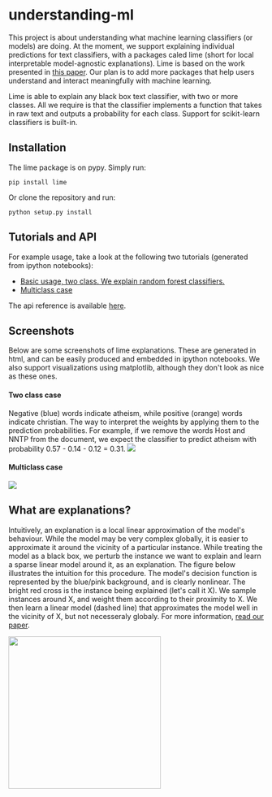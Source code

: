 # understanding-ml
This project is about understanding what machine learning classifiers (or models) are doing.
At the moment, we support explaining individual predictions for text classifiers, with a packages caled lime (short for local interpretable model-agnostic explanations).
Lime is based on the work presented in [this paper](http://arxiv.org/abs/1602.04938). Our plan is to add more packages that help users understand and interact meaningfully with machine learning.

Lime is able to explain any black box text classifier, with two or more classes. All we require is that the classifier implements a function that takes in raw text and outputs a probability for each class. Support for scikit-learn classifiers is built-in.
## Installation
The lime package is on pypy. Simply run:

    pip install lime
Or clone the repository and run:

    python setup.py install

## Tutorials and API
For example usage, take a look at the following two tutorials (generated from ipython notebooks):
- [Basic usage, two class. We explain random forest classifiers.](http://marcotcr.github.io/understanding-ml/tutorials/Lime%20-%20basic%20usage%2C%20two%20class%20case.html)
- [Multiclass case](http://marcotcr.github.io/understanding-ml/tutorials/Lime%20-%20multiclass.html)

The api reference is available [here](http://understanding-machine-learning.readthedocs.org/en/latest/index.html).
## Screenshots 
Below are some screenshots of lime explanations. These are generated in html, and can be easily produced and embedded in ipython notebooks. We also support visualizations using matplotlib, although they don't look as nice as these ones.
#### Two class case
Negative (blue) words indicate atheism, while positive (orange) words indicate christian. The way to interpret the weights by applying them to the prediction probabilities. For example, if we remove the words Host and NNTP from the document, we expect the classifier to predict atheism with probability 0.57 - 0.14 - 0.12 = 0.31. 
<img src="https://raw.githubusercontent.com/marcotcr/understanding-ml/master/doc/images/twoclass.png" />
#### Multiclass case
<img src="https://raw.githubusercontent.com/marcotcr/understanding-ml/master/doc/images/multiclass.png" />

## What are explanations?

Intuitively, an explanation is a local linear approximation of the model's behaviour.
While the model may be very complex globally, it is easier to approximate it around the vicinity of a particular instance.
While treating the model as a black box, we perturb the instance we want to explain and learn a sparse linear model around it, as an explanation.
The figure below illustrates the intuition for this procedure. The model's decision function is represented by the blue/pink background, and is clearly nonlinear.
The bright red cross is the instance being explained (let's call it X).
We sample instances around X, and weight them according to their proximity to X.
We then learn a linear model (dashed line) that approximates the model well in the vicinity of X, but not necesseraly globaly. For more information, [read our paper](http://arxiv.org/abs/1602.04938).

<img src="https://raw.githubusercontent.com/marcotcr/understanding-ml/master/doc/images/lime.png" width=300px />
